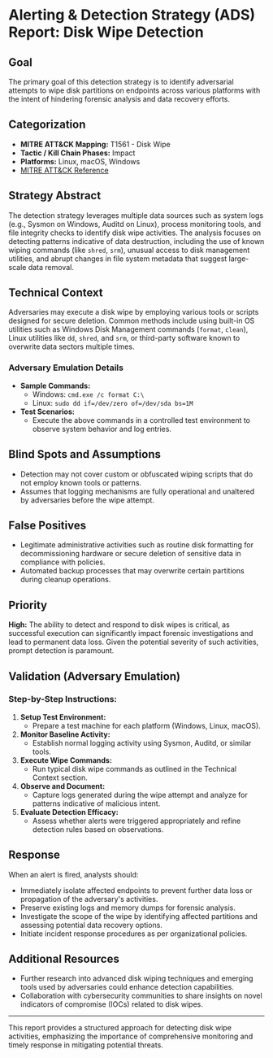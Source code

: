 # Alerting & Detection Strategy (ADS) Report: Disk Wipe Detection

## Goal
The primary goal of this detection strategy is to identify adversarial attempts to wipe disk partitions on endpoints across various platforms with the intent of hindering forensic analysis and data recovery efforts.

## Categorization
- **MITRE ATT&CK Mapping:** T1561 - Disk Wipe
- **Tactic / Kill Chain Phases:** Impact
- **Platforms:** Linux, macOS, Windows
- [MITRE ATT&CK Reference](https://attack.mitre.org/techniques/T1561)

## Strategy Abstract
The detection strategy leverages multiple data sources such as system logs (e.g., Sysmon on Windows, Auditd on Linux), process monitoring tools, and file integrity checks to identify disk wipe activities. The analysis focuses on detecting patterns indicative of data destruction, including the use of known wiping commands (like `shred`, `srm`), unusual access to disk management utilities, and abrupt changes in file system metadata that suggest large-scale data removal.

## Technical Context
Adversaries may execute a disk wipe by employing various tools or scripts designed for secure deletion. Common methods include using built-in OS utilities such as Windows Disk Management commands (`format`, `clean`), Linux utilities like `dd`, `shred`, and `srm`, or third-party software known to overwrite data sectors multiple times.

### Adversary Emulation Details
- **Sample Commands:**
  - Windows: `cmd.exe /c format C:\`
  - Linux: `sudo dd if=/dev/zero of=/dev/sda bs=1M` 
- **Test Scenarios:**
  - Execute the above commands in a controlled test environment to observe system behavior and log entries.
  
## Blind Spots and Assumptions
- Detection may not cover custom or obfuscated wiping scripts that do not employ known tools or patterns.
- Assumes that logging mechanisms are fully operational and unaltered by adversaries before the wipe attempt.

## False Positives
- Legitimate administrative activities such as routine disk formatting for decommissioning hardware or secure deletion of sensitive data in compliance with policies.
- Automated backup processes that may overwrite certain partitions during cleanup operations.

## Priority
**High:** The ability to detect and respond to disk wipes is critical, as successful execution can significantly impact forensic investigations and lead to permanent data loss. Given the potential severity of such activities, prompt detection is paramount.

## Validation (Adversary Emulation)
### Step-by-Step Instructions:
1. **Setup Test Environment:**
   - Prepare a test machine for each platform (Windows, Linux, macOS).
2. **Monitor Baseline Activity:**
   - Establish normal logging activity using Sysmon, Auditd, or similar tools.
3. **Execute Wipe Commands:**
   - Run typical disk wipe commands as outlined in the Technical Context section.
4. **Observe and Document:**
   - Capture logs generated during the wipe attempt and analyze for patterns indicative of malicious intent.
5. **Evaluate Detection Efficacy:**
   - Assess whether alerts were triggered appropriately and refine detection rules based on observations.

## Response
When an alert is fired, analysts should:
- Immediately isolate affected endpoints to prevent further data loss or propagation of the adversary's activities.
- Preserve existing logs and memory dumps for forensic analysis.
- Investigate the scope of the wipe by identifying affected partitions and assessing potential data recovery options.
- Initiate incident response procedures as per organizational policies.

## Additional Resources
- Further research into advanced disk wiping techniques and emerging tools used by adversaries could enhance detection capabilities.
- Collaboration with cybersecurity communities to share insights on novel indicators of compromise (IOCs) related to disk wipes.

---

This report provides a structured approach for detecting disk wipe activities, emphasizing the importance of comprehensive monitoring and timely response in mitigating potential threats.